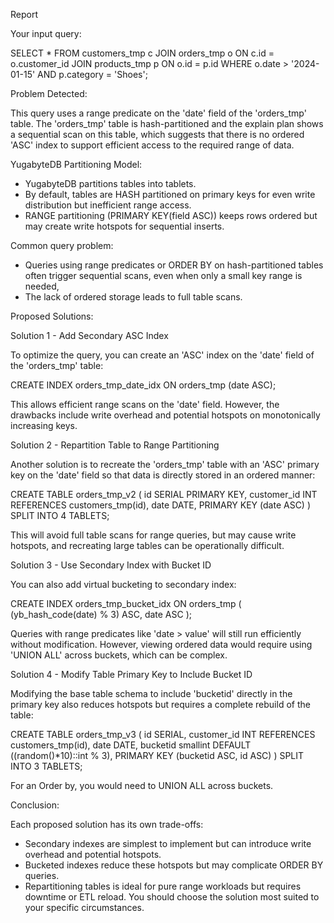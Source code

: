 Report

Your input query:

SELECT *
FROM customers_tmp c
JOIN orders_tmp o ON c.id = o.customer_id
JOIN products_tmp p ON o.id = p.id
WHERE o.date > '2024-01-15'
  AND p.category = 'Shoes';

Problem Detected:

This query uses a range predicate on the 'date' field of the 'orders_tmp' table. The 'orders_tmp' table is hash-partitioned and the explain plan shows a sequential scan on this table, which suggests that there is no ordered 'ASC' index to support efficient access to the required range of data.

YugabyteDB Partitioning Model:

- YugabyteDB partitions tables into tablets.
- By default, tables are HASH partitioned on primary keys for even write distribution but inefficient range access.
- RANGE partitioning (PRIMARY KEY(field ASC)) keeps rows ordered but may create write hotspots for sequential inserts.

Common query problem:

- Queries using range predicates or ORDER BY on hash-partitioned tables often trigger sequential scans, even when only a small key range is needed,
- The lack of ordered storage leads to full table scans.


Proposed Solutions:

Solution 1 - Add Secondary ASC Index

To optimize the query, you can create an 'ASC' index on the 'date' field of the 'orders_tmp' table:

CREATE INDEX orders_tmp_date_idx ON orders_tmp (date ASC);

This allows efficient range scans on the 'date' field. However, the drawbacks include write overhead and potential hotspots on monotonically increasing keys.


Solution 2 - Repartition Table to Range Partitioning

Another solution is to recreate the 'orders_tmp' table with an 'ASC' primary key on the 'date' field so that data is directly stored in an ordered manner:

CREATE TABLE orders_tmp_v2 (
   id SERIAL PRIMARY KEY,
   customer_id INT REFERENCES customers_tmp(id),
   date DATE,
   PRIMARY KEY (date ASC)
) SPLIT INTO 4 TABLETS;

This will avoid full table scans for range queries, but may cause write hotspots, and recreating large tables can be operationally difficult.


Solution 3 - Use Secondary Index with Bucket ID

You can also add virtual bucketing to secondary index:

CREATE INDEX orders_tmp_bucket_idx ON orders_tmp (
  (yb_hash_code(date) % 3) ASC, 
  date ASC
);

Queries with range predicates like 'date > value' will still run efficiently without modification. However, viewing ordered data would require using 'UNION ALL' across buckets, which can be complex.


Solution 4 - Modify Table Primary Key to Include Bucket ID

Modifying the base table schema to include 'bucketid' directly in the primary key also reduces hotspots but requires a complete rebuild of the table:

CREATE TABLE orders_tmp_v3 (
   id SERIAL,
   customer_id INT REFERENCES customers_tmp(id),
   date DATE,
   bucketid smallint DEFAULT ((random()*10)::int % 3), 
   PRIMARY KEY (bucketid ASC, id ASC)
) SPLIT INTO 3 TABLETS;

For an Order by, you would need to UNION ALL across buckets.

Conclusion:

Each proposed solution has its own trade-offs: 
- Secondary indexes are simplest to implement but can introduce write overhead and potential hotspots. 
- Bucketed indexes reduce these hotspots but may complicate ORDER BY queries. 
- Repartitioning tables is ideal for pure range workloads but requires downtime or ETL reload. You should choose the solution most suited to your specific circumstances. 
